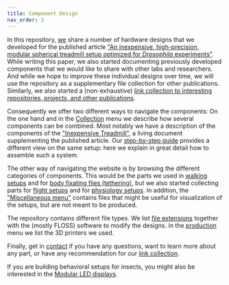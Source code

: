 ```yaml
---
title: Component Design
nav_order: 1
---
```


In this repository, [we]({{site.baseurl}}/about) share a number of hardware designs that we developed for the published article ["An inexpensive, high-precision, modular spherical treadmill setup optimized for *Drosophila* experiments"](https://doi.org/10.3389/fnbeh.2021.689573). While writing this paper, we also started documenting previously developed components that we would like to share with other labs and researchers. And while we hope to improve these individual designs over time, we will use the repository as a supplementary file collection for other publications. Similarly, we also started a (non-exhaustive) [link collection to interesting repositories, projects, and other publications]({{site.baseurl}}/interesting-links).

Consequently we offer two different ways to navigate the components: On the one hand and in the [Collection]({{site.baseurl}}/collections) menu we describe how several components can be combined. Most notably we have a description of the components of the ["Inexpensive Treadmill"]({{site.baseurl}}/inexpensive-treadmill), a living document supplementing the published article. Our [step-by-step guide]({{site.baseurl}}/how-to-build-inexpensive-treadmill) provides a different view on the same setup: here we explain in great detail how to assemble such a system.

The other way of navigating the website is by browsing the different categories of components. This would be the parts we used in [walking setups]({{site.baseurl}}/walking) and for [body fixating flies (tethering)]({{site.baseurl}}/tether), but we also started collecting parts for [flight setups]({{site.baseurl}}/flight) and for [physiology setups]({{site.baseurl}}/physiology). In addition, the ["Miscellaneous menu"]({{site.baseurl}}/miscellaneous) contains files that might be useful for visualization of the setups, but are not meant to be produced.

The repository contains different file types. We list [file extensions]({{site.baseurl}}/file-types) together with the (mostly FLOSS) software to modify the designs. In the [production]({{site.baseurl}}/production) menu we list the 3D printers we used.

Finally, get in [contact]({{site.baseurl}}/about) if you have any questions, want to learn more about any part, or have any recommendation for our [link collection]({{site.baseurl}}/interesting-links).

If you are building behavioral setups for insects, you might also be interested in the [Modular LED displays](https://reiserlab.github.io/Modular-LED-Display/).
